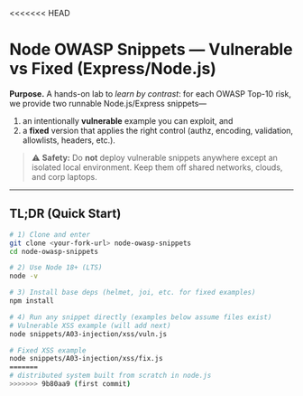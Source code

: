 <<<<<<< HEAD
# Node OWASP Snippets — Vulnerable vs Fixed (Express/Node.js)

**Purpose.** A hands-on lab to *learn by contrast*: for each OWASP Top-10 risk, we provide two runnable Node.js/Express snippets—
1) an intentionally **vulnerable** example you can exploit, and  
2) a **fixed** version that applies the right control (authz, encoding, validation, allowlists, headers, etc.).

> ⚠️ **Safety:** Do **not** deploy vulnerable snippets anywhere except an isolated local environment. Keep them off shared networks, clouds, and corp laptops.

---

## TL;DR (Quick Start)

```bash
# 1) Clone and enter
git clone <your-fork-url> node-owasp-snippets
cd node-owasp-snippets

# 2) Use Node 18+ (LTS)
node -v

# 3) Install base deps (helmet, joi, etc. for fixed examples)
npm install

# 4) Run any snippet directly (examples below assume files exist)
# Vulnerable XSS example (will add next)
node snippets/A03-injection/xss/vuln.js

# Fixed XSS example
node snippets/A03-injection/xss/fix.js
=======
# distributed system built from scratch in node.js
>>>>>>> 9b80aa9 (first commit)
